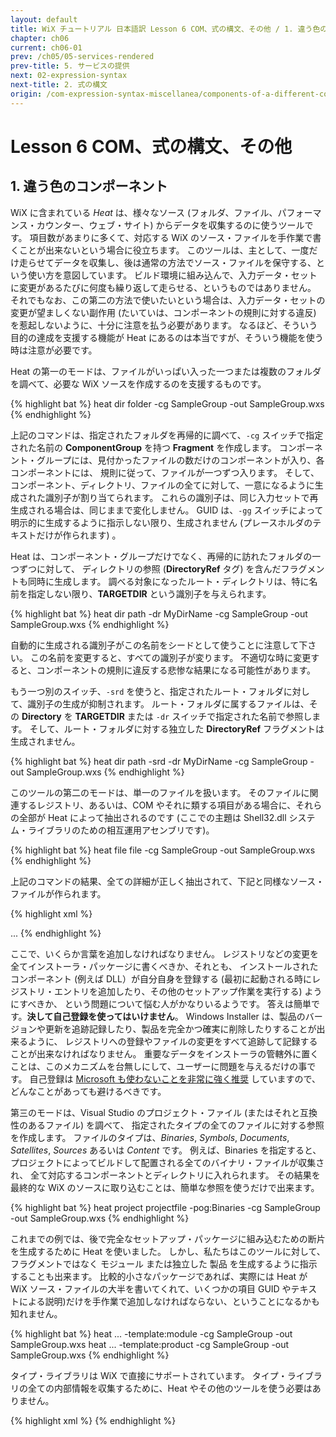 ```yaml
---
layout: default
title: WiX チュートリアル 日本語訳 Lesson 6 COM、式の構文、その他 / 1. 違う色のコンポーネント
chapter: ch06
current: ch06-01
prev: /ch05/05-services-rendered
prev-title: 5. サービスの提供
next: 02-expression-syntax
next-title: 2. 式の構文
origin: /com-expression-syntax-miscellanea/components-of-a-different-color/
---
```

#  Lesson 6 COM、式の構文、その他

## 1. 違う色のコンポーネント

WiX に含まれている *Heat* は、様々なソース (フォルダ、ファイル、パフォーマンス・カウンター、ウェブ・サイト)
からデータを収集するのに使うツールです。
項目数があまりに多くて、対応する WiX のソース・ファイルを手作業で書くことが出来ないという場合に役立ちます。
このツールは、主として、一度だけ走らせてデータを収集し、後は通常の方法でソース・ファイルを保守する、という使い方を意図しています。
ビルド環境に組み込んで、入力データ・セットに変更があるたびに何度も繰り返して走らせる、というものではありません。
それでもなお、この第二の方法で使いたいという場合は、入力データ・セットの変更が望ましくない副作用
(たいていは、コンポーネントの規則に対する違反) を惹起しないように、十分に注意を払う必要があります。
なるほど、そういう目的の達成を支援する機能が Heat にあるのは本当ですが、そういう機能を使う時は注意が必要です。

Heat の第一のモードは、ファイルがいっぱい入った一つまたは複数のフォルダを調べて、必要な WiX ソースを作成するのを支援するものです。

{% highlight bat %}
heat dir folder -cg SampleGroup -out SampleGroup.wxs
{% endhighlight %}

上記のコマンドは、指定されたフォルダを再帰的に調べて、`-cg` スイッチで指定された名前の **ComponentGroup** を持つ
**Fragment** を作成します。
コンポーネント・グループには、見付かったファイルの数だけのコンポーネントが入り、各コンポーネントには、
規則に従って、ファイルが一つずつ入ります。
そして、コンポーネント、ディレクトリ、ファイルの全てに対して、一意になるように生成された識別子が割り当てられます。
これらの識別子は、同じ入力セットで再生成される場合は、同じままで変化しません。
GUID は、`-gg` スイッチによって明示的に生成するように指示しない限り、生成されません (プレースホルダのテキストだけが作られます) 。

Heat は、コンポーネント・グループだけでなく、再帰的に訪れたフォルダの一つずつに対して、
ディレクトリの参照 (**DirectoryRef** タグ) を含んだフラグメントも同時に生成します。
調べる対象になったルート・ディレクトリは、特に名前を指定しない限り、**TARGETDIR** という識別子を与えられます。

{% highlight bat %}
heat dir path -dr MyDirName -cg SampleGroup -out SampleGroup.wxs
{% endhighlight %}

自動的に生成される識別子がこの名前をシードとして使うことに注意して下さい。
この名前を変更すると、すべての識別子が変ります。
不適切な時に変更すると、コンポーネントの規則に違反する悲惨な結果になる可能性があります。

もう一つ別のスイッチ、`-srd` を使うと、指定されたルート・フォルダに対して、識別子の生成が抑制されます。
ルート・フォルダに属するファイルは、その **Directory** を **TARGETDIR** または `-dr` スイッチで指定された名前で参照します。
そして、ルート・フォルダに対する独立した **DirectoryRef** フラグメントは生成されません。

{% highlight bat %}
heat dir path -srd -dr MyDirName -cg SampleGroup -out SampleGroup.wxs
{% endhighlight %}

このツールの第二のモードは、単一のファイルを扱います。
そのファイルに関連するレジストリ、あるいは、COM やそれに類する項目がある場合に、それらの全部が Heat によって抽出されるのです
(ここでの主題は Shell32.dll システム・ライブラリのための相互運用アセンブリです)。

{% highlight bat %}
heat file file -cg SampleGroup -out SampleGroup.wxs
{% endhighlight %}

上記のコマンドの結果、全ての詳細が正しく抽出されて、下記と同様なソース・ファイルが作られます。

{% highlight xml %}
<?xml version="1.0" encoding="utf-8"?>
<Wix xmlns="http://schemas.microsoft.com/wix/2006/wi">
  <Fragment>
    <ComponentGroup Id="SampleGroup">
      <Component Id="cmpA8B0842041500B0ACE61F7EFD0FBD893"
          Directory="dir0F6F75DF46D1BACE2233EC573E6D4AA9"
          Guid="PUT-GUID-HERE">
        <File Id="filDDAAB2C11E1E5AE4668D99216C3B5523" KeyPath="yes"
            Source="SourceDir\SampleHeat\Interop.Shell32.dll" />
        <RegistryValue Root="HKCR"
            Key="CLSID\{0A89A860-D7B1-11CE-8350-444553540000}\InprocServer32\1.0.0.0"
            Name="Class"
            Value="Shell32.ShellDispatchInprocClass"
            Type="string" Action="write" />
        <RegistryValue Root="HKCR"
            Key="CLSID\{0A89A860-D7B1-11CE-8350-444553540000}\InprocServer32\1.0.0.0"
            Name="Assembly"
            Value="Interop.Shell32, Version=1.0.0.0, Culture=neutral, PublicKeyToken=null"
            Type="string" Action="write" />
        <RegistryValue Root="HKCR"
            Key="CLSID\{0A89A860-D7B1-11CE-8350-444553540000}\InprocServer32\1.0.0.0"
            Name="RuntimeVersion"
            Value="v2.0.50727"
            Type="string" Action="write" />
        <RegistryValue Root="HKCR"
            Key="CLSID\{0A89A860-D7B1-11CE-8350-444553540000}\InprocServer32\1.0.0.0"
            Name="CodeBase"
            Value="file:///[#filDDAAB2C11E1E5AE4668D99216C3B5523]"
            Type="string" Action="write" />
        <RegistryValue Root="HKCR"
            Key="CLSID\{0A89A860-D7B1-11CE-8350-444553540000}\InprocServer32"
            Name="Class"
            Value="Shell32.ShellDispatchInprocClass"
            Type="string" Action="write" />
        <RegistryValue Root="HKCR"
            Key="CLSID\{0A89A860-D7B1-11CE-8350-444553540000}\InprocServer32"
            Name="Assembly"
            Value="Interop.Shell32, Version=1.0.0.0, Culture=neutral, PublicKeyToken=null"
            Type="string" Action="write" />
        <RegistryValue Root="HKCR"
            Key="CLSID\{0A89A860-D7B1-11CE-8350-444553540000}\InprocServer32"
            Name="RuntimeVersion"
            Value="v2.0.50727"
            Type="string" Action="write" />
        <RegistryValue Root="HKCR"
            Key="CLSID\{0A89A860-D7B1-11CE-8350-444553540000}\InprocServer32"
            Name="CodeBase"
            Value="file:///[#filDDAAB2C11E1E5AE4668D99216C3B5523]"
            Type="string" Action="write" />
        ...
      </Component>
    </ComponentGroup>
  </Fragment>
  <Fragment>
    <DirectoryRef Id="TARGETDIR">
      <Directory Id="dir0F6F75DF46D1BACE2233EC573E6D4AA9" Name="SampleHeat" />
    </DirectoryRef>
  </Fragment>
  <Fragment>
    <DirectoryRef Id="dir0F6F75DF46D1BACE2233EC573E6D4AA9" />
  </Fragment>
</Wix>
{% endhighlight %}

ここで、いくらか言葉を追加しなければなりません。
レジストリなどの変更を全てインストーラ・パッケージに書くべきか、それとも、
インストールされたコンポーネント (例えば DLL）が自分自身を登録する
(最初に起動される時にレジストリ・エントリを追加したり、その他のセットアップ作業を実行する) ようにすべきか、
という問題について悩む人がかなりいるようです。
答えは簡単です。**決して自己登録を使ってはいけません**。
Windows Installer は、製品のバージョンや更新を追跡記録したり、製品を完全かつ確実に削除したりすることが出来るように、
レジストリへの登録やファイルの変更をすべて追跡して記録することが出来なければなりません。
重要なデータをインストーラの管轄外に置くことは、このメカニズムを台無しにして、ユーザーに問題を与えるだけの事です。
自己登録は [Microsoft も使わないことを非常に強く推奨](https://msdn.microsoft.com/en-us/library/aa371608%28v=vs.85%29.aspx)
していますので、どんなことがあっても避けるべきです。

第三のモードは、Visual Studio のプロジェクト・ファイル (またはそれと互換性のあるファイル) を調べて、
指定されたタイプの全てのファイルに対する参照を作成します。
ファイルのタイプは、*Binaries*, *Symbols*, *Documents*, *Satellites*, *Sources* あるいは *Content* です。
例えば、Binaries を指定すると、プロジェクトによってビルドして配置される全てのバイナリ・ファイルが収集され、
全て対応するコンポーネントとディレクトリに入れられます。
その結果を最終的な WiX のソースに取り込むことは、簡単な参照を使うだけで出来ます。

{% highlight bat %}
heat project projectfile -pog:Binaries -cg SampleGroup
     -out SampleGroup.wxs
{% endhighlight %}

これまでの例では、後で完全なセットアップ・パッケージに組み込むための断片を生成するために Heat を使いました。
しかし、私たちはこのツールに対して、フラグメントではなく モジュール または独立した 製品 を生成するように指示することも出来ます。
比較的小さなパッケージであれば、実際には Heat が WiX ソース・ファイルの大半を書いてくれて、いくつかの項目
GUID やテキストによる説明)だけを手作業で追加しなければならない、ということになるかも知れません。

{% highlight bat %}
heat ... -template:module -cg SampleGroup -out SampleGroup.wxs
heat ... -template:product -cg SampleGroup -out SampleGroup.wxs
{% endhighlight %}

タイプ・ライブラリは WiX で直接にサポートされています。
タイプ・ライブラリの全ての内部情報を収集するために、Heat やその他のツールを使う必要はありません。

{% highlight xml %}
<File Id="file.dll" Name="file.dll" KeyPath="yes">
  <TypeLib Id="YOURGUID-0BFE-4B1A-9205-9AB900C7D0DA" Language="0" />
</File>
{% endhighlight %}
